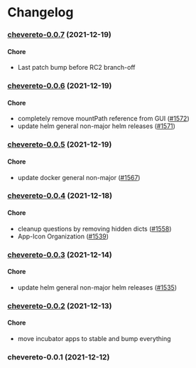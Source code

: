 # Changelog<br>


<a name="chevereto-0.0.7"></a>
### [chevereto-0.0.7](https://github.com/truecharts/apps/compare/chevereto-0.0.6...chevereto-0.0.7) (2021-12-19)

#### Chore

* Last patch bump before RC2 branch-off



<a name="chevereto-0.0.6"></a>
### [chevereto-0.0.6](https://github.com/truecharts/apps/compare/chevereto-0.0.5...chevereto-0.0.6) (2021-12-19)

#### Chore

* completely remove mountPath reference from GUI ([#1572](https://github.com/truecharts/apps/issues/1572))
* update helm general non-major helm releases ([#1571](https://github.com/truecharts/apps/issues/1571))



<a name="chevereto-0.0.5"></a>
### [chevereto-0.0.5](https://github.com/truecharts/apps/compare/chevereto-0.0.4...chevereto-0.0.5) (2021-12-19)

#### Chore

* update docker general non-major ([#1567](https://github.com/truecharts/apps/issues/1567))



<a name="chevereto-0.0.4"></a>
### [chevereto-0.0.4](https://github.com/truecharts/apps/compare/chevereto-0.0.3...chevereto-0.0.4) (2021-12-18)

#### Chore

* cleanup questions by removing hidden dicts ([#1558](https://github.com/truecharts/apps/issues/1558))
* App-Icon Organization ([#1539](https://github.com/truecharts/apps/issues/1539))



<a name="chevereto-0.0.3"></a>
### [chevereto-0.0.3](https://github.com/truecharts/apps/compare/chevereto-0.0.2...chevereto-0.0.3) (2021-12-14)

#### Chore

* update helm general non-major helm releases ([#1535](https://github.com/truecharts/apps/issues/1535))



<a name="chevereto-0.0.2"></a>
### [chevereto-0.0.2](https://github.com/truecharts/apps/compare/chevereto-0.0.1...chevereto-0.0.2) (2021-12-13)

#### Chore

* move incubator apps to stable and bump everything



<a name="chevereto-0.0.1"></a>
### chevereto-0.0.1 (2021-12-12)
